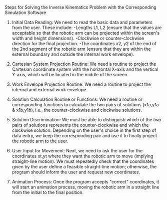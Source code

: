 Steps for Solving the Inverse Kinematics Problem with the Corresponding Simulation Software

1. Initial Data Reading: We need to read the basic data and parameters from the user. These include:
-Lengths L1, L2 (ensure that the values are acceptable so that the robotic arm can be projected within the screen's width and height dimensions).
-Clockwise or counter-clockwise direction for the final projection.
-The coordinates x2, y2 of the end of the 2nd segment of the robotic arm (ensure that they are within the external boundary and outside the internal work envelope).

2. Cartesian System Projection Routine: We need a routine to project the Cartesian coordinate system with the horizontal X-axis and the vertical Y-axis, which will be located in the middle of the screen.

2. Work Envelope Projection Routine: We need a routine to project the internal and external work envelope.

3. Solution Calculation Routine or Functions: We need a routine or corresponding functions to calculate the two pairs of solutions (x1a,y1a & x1b,y1b), i.e., the counter-clockwise and clockwise solutions.

4. Solution Discrimination: We must be able to distinguish which of the two pairs of solutions represents the counter-clockwise and which the clockwise solution. Depending on the user's choice in the first step of data entry, we keep the corresponding pair and use it to finally project the robotic arm to the user.

5. User Input for Movement: Next, we need to ask the user for the coordinates xt,yt where they want the robotic arm to move (implying straight-line motion). We must repeatedly check that the coordinates given by the user define a feasible straight-line motion; otherwise, the program should inform the user and request new coordinates.

6. Animation Process: Once the program accepts "correct" coordinates, it will start an animation process, moving the robotic arm in a straight line from the initial to the final position.
